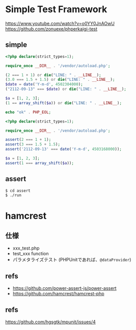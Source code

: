 # Simple Test Framework
https://www.youtube.com/watch?v=o0YY0JnAOwU
https://github.com/zonuexe/phperkaigi-test

## simple

```php
<?php declare(strict_types=1);

require_once __DIR__ . '/vendor/autoload.php';

(2 === 1 + 1) or die("LINE: " . __LINE__);
(3.0 === 1.5 + 1.5) or die("LINE: " . __LINE__);
$date = date('Y-m-d', 4502304000);
("2112-09-13" === $date) or die("LINE: " . __LINE__);

$a = [1, 2, 3];
(1 == array_shift($a)) or die("LINE: " . __LINE__);

echo "ok" . PHP_EOL;
```

```php
<?php declare(strict_types=1);

require_once __DIR__ . '/vendor/autoload.php';

assert(2 === 1 + 1);
assert(3 === 1.5 + 1.5);
assert('2112-09-13' === date('Y-m-d', 4503168000));

$a = [1, 2, 3];
assert(1 === array_shift($a));
```

## assert
```bash
$ cd assert
$ ./run
```

# hamcrest
## 仕様
- xxx_test.php
- test_xxx function
- パラメタライズテスト (PHPUnitであれば、`@dataProvider`)

## refs
- https://github.com/power-assert-js/power-assert
- https://github.com/hamcrest/hamcrest-php

## refs
https://github.com/hgsgtk/mpunit/issues/4

